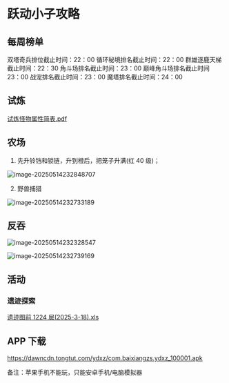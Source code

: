 # 跃动小子攻略

## 每周榜单

双塔奇兵排位截止时间：22：00
循环秘境排名截止时间：22：00
群雄逐鹿天梯截止时间：22：30
角斗场排名截止时间：23：00
巅峰角斗场排名截止时间 23：00
战宠排名截止时间：23：00
魔塔排名截止时间：24：00

## 试炼

[试炼怪物属性简表.pdf](https://notes.creammint.cn/notes/games/yuedongxiaozi/试炼怪物属性简表.pdf)

## 农场

1. 先升铃铛和锁链，升到橙后，把笼子升满(红 40 级)；

![image-20250514232848707](https://y.creammint.cn/articles/images/image-20250514232848707.png)

2. 野兽捕猎

![image-20250514232733189](https://y.creammint.cn/articles/images/image-20250514232733189.png)

## 反吞

![image-20250514232328547](https://y.creammint.cn/articles/images/image-20250514232328547.png)

![image-20250514232739169](https://y.creammint.cn/articles/images/image-20250514232739169.png)

## 活动

### 遗迹探索

[遗迹图前 1224 层(2025-3-18).xls](<https://notes.creammint.cn/notes/games/yuedongxiaozi/遗迹图前1224层(2025-3-18).xls>)

## APP 下载

https://dawncdn.tongtut.com/ydxz/com.baixiangzs.ydxz_100001.apk

备注：苹果手机不能玩，只能安卓手机/电脑模拟器
